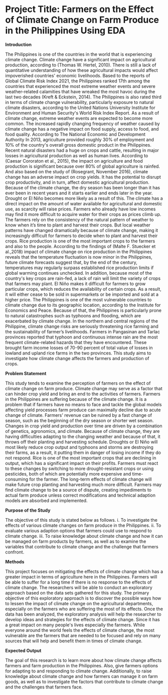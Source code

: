 # Project Title: Farmers on the Effect of Climate Change on Farm Produce in the Philippines Using EDA

**Introduction**

  The Philippines is one of the countries in the world that is experiencing climate change. Climate change have a significant impact on agricultural production, according to (Thomas W. Hertel, 2010). There is still a lack of quantitative understanding of how these agricultural impacts would affect impoverished countries' economic livelihoods. Based to the reports of Global Climate Risk Index 2021, the Philippines ranked 17th among the countries that experienced the most extreme weather events and severe weather-related calamities that have wreaked the most havoc during the last two decades (Kreft & Eckstein, 2014). The Philippines is also rated third in terms of climate change vulnerability, particularly exposure to natural climate disasters, according to the United Nations University Institute for Environment and Human Security's World Risk Index Report. As a result of climate change, extreme weather events are expected to become more common. 
  The increased rapidly changing frequency of weather caused by climate change has a negative impact on food supply, access to food, and food quality. According to The National Economic and Development Authority In 2013, agriculture provided roughly 30% of employment and 10% of the country's overall gross domestic product in the Philippines. Recent natural disasters had a huge on crops and cattle, resulting in major losses in agricultural production as well as human lives.  According to (Caesar Cororaton et al., 2015), the impact on agriculture and food production is significant because over 80% of global agriculture is rainfed. And also based on the study of (Rosegrant, November 2016), climate change has an adverse impact on crop yields. It has the potential to disrupt crop productivity, and in turn, affect domestic agricultural production. Because of the climate change, the dry season has been longer than it has ever been in recent years and it starts earlier and ends later in the year. Drought or El Niño becomes more likely as a result of this. 
  The climate has a direct impact on the amount of water available for agricultural and domestic use, as scarcity will raise prices. Farmers who already have low incomes may find it more difficult to acquire water for their crops as prices climb up. The farmers rely on the consistency of the natural pattern of weather to know when it’s time to plant and harvest their crops. But local weather patterns have changed dramatically because of climate change, making it increasingly difficult for farmers to decide when to plant and harvest their crops. Rice production is one of the most important crops to the farmers and also to the people. According to the findings of (Malte F. Stuecker et al.,2018) impact of climate change on rice production in the Philippines reveals that the temperature fluctuation is now minor in the Philippines, future climate forecasts suggest that, by the end of the century, temperatures may regularly surpass established rice production limits if global warming continues unchecked. In addition, because most of the country's key crops are rain-fed, a lack of rain will limit the variety of crops that farmers may plant. El Niño makes it difficult for farmers to grow particular crops, which reduces the availability of certain crops. As a result, it will either cease to be sold in supermarkets or be imported and sold at a higher price. 
  The Philippines is one of the most vulnerable countries to climate change due to its geographic location, according to the Institute for Economics and Peace. Because of that, the Philippines is particularly prone to natural catastrophes such as typhoons and flooding, which are exacerbated by climate change. In the northern and central regions of the Philippine, climate change risks are seriously threatening rice farming and the sustainability of farmer’s livelihoods. Farmers in Pangasinan and Tarlac provinces reported that typhoon and continuous intense rain are the most frequent climate-related hazards that they have encountered. These brought farm income losses of 70-90 percent of total value of losses in lowland and upland rice farms in the two provinces. 
  This study aims to investigate how climate change affects the farmers and production of crops. 
  
**Problem Statement**

  This study tends to examine the perception of farmers on the effect of climate change on farm produce.  Climate change may serve as a factor that can hinder crop yield and bring an end to the activities of farmers. Farmers in the Philippines are suffering because of the climate change. It is a problem that if farmers have no means to face and tackle the global models affecting yield processes farm produce can maximally decline due to acute change of climate. Farmers' revenue can be ruined by a fast change of season, such as the beginning of the dry season or shorter wet season. Changes in crop yield and production over time are driven by a combination of genetics, agronomics, and climate. Because of climate change, they are having difficulties adapting to the changing weather and because of that, it throws off their planting and harvesting schedule. Droughts or El Niño will most likely reduce crop output and typhoons and storms are destroying their farms, as a result, it putting them in danger of losing income if they do not respond. Rice is one of the most important crops that are declining in output, which has a significant impact on their profits. Farmers must react to these changes by switching to more drought-resistant crops or using pesticides, both of which are potentially more expensive and time-consuming for the farmer. The long-term effects of climate change will make future crop planting and harvesting much more difficult. 
Farmers may find climate change to be a source of dispute, creating impediments to actual farm produce unless correct modifications and technical adaption models are absorbed and implemented.


**Purpose of the Study**

  The objective of this study is stated below as follows.
i.	To investigate the effects of various climate changes on farm produce in the Philippines.
ii.	To evaluate various adaption options that farmers could use to respond to climate change.
iii. To raise knowledge about climate change and how it can be managed on farm products by farmers, as well as to examine the variables that contribute to climate change and the challenge that farmers confront.


**Methods**

  This project focuses on mitigating the effects of climate change which has a greater impact in terms of agriculture here in the Philippines. Farmers will be able to suffer for a long time if there is no response to the effects of climate change. The researchers will be able to conduct an exploratory approach based on the data sets gathered for this study. The primary objective of this exploratory approach is to discover the possible ways how to lessen the impact of climate change on the agricultural departments, especially on the farmers who are suffering the most of its effects. Once the data has been analyzed, the exploratory analysis will help the researcher to develop ideas and strategies for the effects of climate change. Since it has a great impact on many people's lives especially the farmers. While everyone around the world feels the effects of climate change, the most vulnerable are the farmers that are needed to be focused and rely on many sources that will help and benefit them in times of climate change.
  
**Expected Output**

  The goal of this research is to learn more about how climate change affects farmers and farm production in the Philippines. Also, give farmers options for adapting to and responding to climate change. Additionally, to raise knowledge about climate change and how farmers can manage it on farm goods, as well as to investigate the factors that contribute to climate change and the challenges that farmers face.

